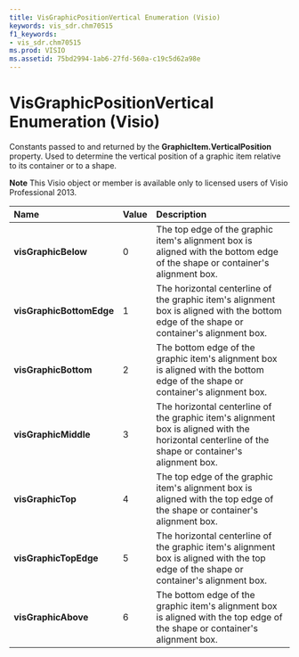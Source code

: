 ```yaml
---
title: VisGraphicPositionVertical Enumeration (Visio)
keywords: vis_sdr.chm70515
f1_keywords:
- vis_sdr.chm70515
ms.prod: VISIO
ms.assetid: 75bd2994-1ab6-27fd-560a-c19c5d62a98e
---
```



# VisGraphicPositionVertical Enumeration (Visio)

Constants passed to and returned by the  **GraphicItem.VerticalPosition** property. Used to determine the vertical position of a graphic item relative to its container or to a shape.


 **Note**  This Visio object or member is available only to licensed users of Visio Professional 2013.



|**Name**|**Value**|**Description**|
|:-----|:-----|:-----|
| **visGraphicBelow**|0|The top edge of the graphic item's alignment box is aligned with the bottom edge of the shape or container's alignment box.|
| **visGraphicBottomEdge**|1|The horizontal centerline of the graphic item's alignment box is aligned with the bottom edge of the shape or container's alignment box.|
| **visGraphicBottom**|2|The bottom edge of the graphic item's alignment box is aligned with the bottom edge of the shape or container's alignment box.|
| **visGraphicMiddle**|3|The horizontal centerline of the graphic item's alignment box is aligned with the horizontal centerline of the shape or container's alignment box.|
| **visGraphicTop**|4|The top edge of the graphic item's alignment box is aligned with the top edge of the shape or container's alignment box.|
| **visGraphicTopEdge**|5|The horizontal centerline of the graphic item's alignment box is aligned with the top edge of the shape or container's alignment box.|
| **visGraphicAbove**|6|The bottom edge of the graphic item's alignment box is aligned with the top edge of the shape or container's alignment box.|

